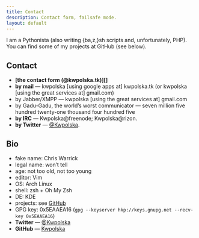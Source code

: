 ```yaml
---
title: Contact
description: Contact form, failsafe mode.
layout: default
---
```

I am a Pythonista (also writing {ba,z,}sh scripts and, unfortunately, PHP).  You can find some of my projects at GitHub (see below).

## Contact

* **[the contact form (@kwpolska.tk)][]**
* **by mail** — kwpolska \[using google apps at\] kwpolska.tk (or kwpolska \[using the great services at\] gmail.com)
* by Jabber/XMPP — kwpolska \[using the great services at\] gmail.com
* by Gadu-Gadu, the world&#8217;s worst communicator — seven million five hundred twenty-one thousand four hundred five
* **by IRC** — Kwpolska@freenode; Kwpolska@rizon.
* **by Twitter** — [@Kwpolska][twitter].


## Bio

* fake name: Chris Warrick
* legal name: won’t tell
* age: not too old, not too young
* editor: Vim
* OS: Arch Linux
* shell: zsh + Oh My Zsh
* DE: KDE
* projects: see [GitHub][]
* GPG key: 0x5EAAEA16 (`gpg --keyserver hkp://keys.gnupg.net --recv-key 0x5EAAEA16`)
* **Twitter** — [@Kwpolska][twitter]
* **GitHub** — [Kwpolska][GitHub]


 [the contact form]: http://kwpolska.tk/contact/  "Contact Form"
 [twitter]:          https://twitter.com/Kwpolska "Twitter"
 [GitHub]:           https://github.com/Kwpolska  "GitHub"
